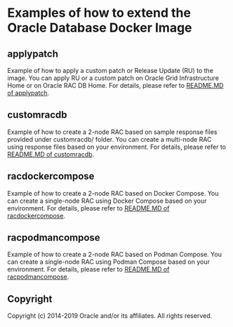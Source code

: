 Examples of how to extend the Oracle Database Docker Image
=======================================================

applypatch
----------
Example of how to apply a custom patch or Release Update (RU) to the image. You can apply RU or a custom patch on Oracle Grid Infrastructure Home or on Oracle RAC DB Home. For details, please refer to [README.MD of applypatch](./applypatch/README.md).

customracdb
-----------
Example of how to create a 2-node RAC based on sample response files provided under customracdb/<version> folder. You can create a multi-node RAC using response files based on your environment. For details, please refer to [README.MD of customracdb](./customracdb/README.md).

racdockercompose
----------------
Example of how to create a 2-node RAC based on Docker Compose. You can create a single-node RAC using Docker Compose based on your environment. For details, please refer to [README.MD of racdockercompose](./racdockercompose/README.md).

racpodmancompose
----------------
Example of how to create a 2-node RAC based on Podman Compose. You can create a single-node RAC using Podman Compose based on your environment. For details, please refer to [README.MD of racpodmancompose](./racpodmancompose/README.md).

Copyright
---------
Copyright (c) 2014-2019 Oracle and/or its affiliates. All rights reserved.